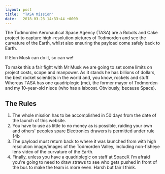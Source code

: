 ```yaml
---
layout: post
title:  "TASA Mission"
date:   2018-03-23 14:33:44 +0000
---
```


The Todmorden Aeronautical Space Agency (TASA) are a Robots and Cake project to capture high-resolution pictures of Todmorden and see the curvature of the Earth, whilst also ensuring the payload come safely back to Earth.

If Elon Musk can do it, so can we!

To make this a fair fight with Mr Musk we are going to set some limits on project costs, scope and manpower.  As it stands he has billions of dollars, the best rocket scientists in the world and, you know, rockets and stuff.  Whereas TASA has one quadriplegic (me), the former mayor of Todmorden and my 10-year-old niece (who has a labcoat.  Obviously, because Space).

## The Rules ##

1. The whole mission has to be accomplished in 50 days from the date of the launch of this website.
2. You have to use as little to no money as is possible, raiding your own and others' peoples spare Electronics drawers is permitted under rule 14b
3. The payload must return back to where it was launched from with high resolution image/images of the Todmorden Valley, including non-fisheye lens video of the curvature of the Earth.
4. Finally, unless you have a quadriplegic on staff at SpaceX I'm afraid you're going to need to draw straws to see who gets pushed in front of the bus to make the team is more even.  Harsh but fair I think.